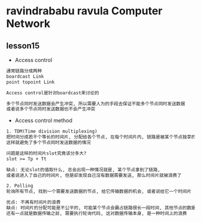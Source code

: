 ravindrababu ravula Computer Network
====================================

## lesson15

* Access control

```txt
通常链路分成两种
boardcast Link
point topoint Link

Access control是针对boardcast来讨论的

多个节点同时发送数据会产生冲突, 所以需要人为的手段去保证不能多个节点同时发送数据
或者说多个节点同时发送数据也不会产生冲突
```

* Access control method

```txt
1. TDM(Time division multiplexing)
把时间分成若干个等长的时间片, 分配给各个节点, 在每个时间片内, 链路是被某个节点独享的
这样就避免了多个节点同时发送数据的情况

问题是这样的时间片slot究竟该分多大?
slot >= Tp + Tt

缺点: 无论slot的值取什么, 总会出现一种情况就是, 某个节点拿到了链路,
或者说进入了自己的时间片, 但是却发现自己没有数据需要发送, 那么时间片就被浪费了

2. Polling
轮询所有节点, 找到一个需要发送数据的节点, 给它传输数据的机会, 或者说给它一个时间片

优点: 不再有时间片的浪费
缺点: 时间片的分配可能是不公平的, 可能某个节点会霸占链路很长一段时间, 其他节点的数据得不到处理
还有一点就是数据传输之前, 需要执行轮询代码, 这对数据传输本身, 是一种时间上的浪费
```
